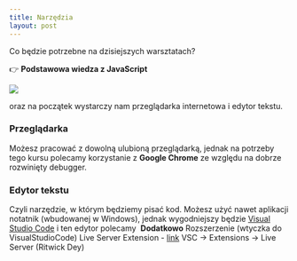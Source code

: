 ```yaml
---
title: Narzędzia
layout: post
---
```



Co będzie potrzebne na dzisiejszych warsztatach?

👉 **Podstawowa wiedza z JavaScript**

![](/cookies/assets/js-logo.png)

oraz na początek wystarczy nam przeglądarka internetowa i edytor tekstu.

### Przeglądarka

Możesz pracować z dowolną ulubioną przeglądarką, jednak na potrzeby tego kursu polecamy korzystanie z **Google Chrome** ze względu na dobrze rozwinięty debugger.

### Edytor tekstu

Czyli narzędzie, w którym będziemy pisać kod. Możesz użyć nawet aplikacji notatnik (wbudowanej w Windows), jednak wygodniejszy będzie [Visual Studio Code](https://code.visualstudio.com/) i ten edytor polecamy
​
**Dodatkowo**
Rozszerzenie (wtyczka do VisualStudioCode)
Live Server Extension - [link](https://marketplace.visualstudio.com/items?itemName=ritwickdey.LiveServer)
VSC -> Extensions -> Live Server (Ritwick Dey)

